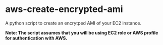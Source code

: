 # aws-create-encrypted-ami
A python script to create an encrytped AMI of your EC2 instance.

<strong>Note: The script assumes that you will be using EC2 role or AWS profile for authentication with AWS.</strong>
